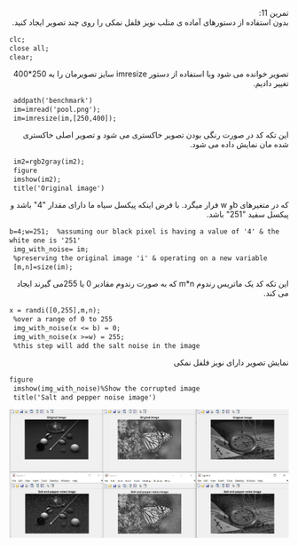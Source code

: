 <div dir ="rtl">

تمرین 11:<br/>
     بدون استفاده از دستورهای آماده ی متلب نویز فلفل نمکی را روی چند تصویر ایجاد کنید. <br/>

</div>

```
clc;
close all;
clear;
```
<div dir ="rtl">
تصویر خوانده می شود  وبا استفاده از دستور imresize سایز تصویرمان را به 250*400 تغییر دادیم.  <br/>
</div>

```
 addpath('benchmark')
 im=imread('pool.png');
 im=imresize(im,[250,400]);
```
<div dir ="rtl">
این تکه کد در صورت رنگی بودن تصویر خاکستری می شود و تصویر اصلی خاکستری شده مان نمایش داده می شود. <br/>
</div>

```
 im2=rgb2gray(im2); 
 figure
 imshow(im2);
 title('Original image')

```

<div dir ="rtl">
 که در متغیرهای bو w فرار میگرد. با فرض اینکه پیکسل سیاه ما دارای مقدار "4" باشد و پیکسل  سفید "251" باشد.<br/>
</div>

```
b=4;w=251;  %assuming our black pixel is having a value of '4' & the white one is '251'
 img_with_noise= im; 
 %preserving the original image 'i' & operating on a new variable
 [m,n]=size(im);
```
<div dir ="rtl">
 این تکه کد یک ماتریس رندوم m*n که به صورت رندوم مقادیر 0 یا 255می گیرند ایجاد می کند. <br/>
</div>

```
x = randi([0,255],m,n);  
 %over a range of 0 to 255
 img_with_noise(x <= b) = 0;  
 img_with_noise(x >=w) = 255;  
 %this step will add the salt noise in the image
```
<div dir ="rtl">
 نمایش تصویر دارای نویز فلفل  نمکی <br/>
</div>

```
figure
 imshow(img_with_noise)%Show the corrupted image
 title('Salt and pepper noise image')
```

![out](https://github.com/semnan-university-ai/image-processing-class/blob/main/excersiecs/FatemehSeyfi/11/q11.png)
